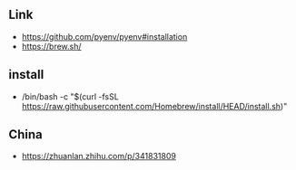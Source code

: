## Link
- https://github.com/pyenv/pyenv#installation
- https://brew.sh/

## install 
- /bin/bash -c "$(curl -fsSL https://raw.githubusercontent.com/Homebrew/install/HEAD/install.sh)"

## China
- https://zhuanlan.zhihu.com/p/341831809
